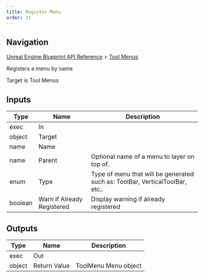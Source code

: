 ```yaml
---
title: Register Menu
order: 31
---
```

## Navigation

[Unreal Engine Blueprint API Reference](https://dev.epicgames.com/documentation/en-us/unreal-engine/BlueprintAPI) > [Tool Menus](https://dev.epicgames.com/documentation/en-us/unreal-engine/BlueprintAPI/ToolMenus)

Registers a menu by name

Target is Tool Menus

## Inputs

| Type | Name | Description |
| --- | --- | --- |
| exec | In |  |
| object | Target |  |
| name | Name |  |
| name | Parent | Optional name of a menu to layer on top of. |
| enum | Type | Type of menu that will be generated such as: ToolBar, VerticalToolBar, etc.. |
| boolean | Warn if Already Registered | Display warning if already registered |

## Outputs

| Type | Name | Description |
| --- | --- | --- |
| exec | Out |  |
| object | Return Value | ToolMenu Menu object |
